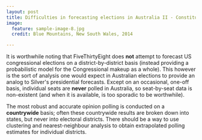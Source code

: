 ```yaml
---
layout: post
title: Difficulties in forecasting elections in Australia II - Constituency sizes
image:
  feature: sample-image-8.jpg
  credit: Blue Mountains, New South Wales, 2014

---
```



It is worthwhile noting that FiveThirtyEight does **not** attempt to forecast US congressional elections on a district-by-district basis (instead providing a probabilistic model for the Congressional makeup as a whole). This however is the sort of analysis one would expect in Australian elections to provide an analog to Silver's presidential forecasts. Except on an occasional, one-off basis, individual seats are **never** polled in Australia, so seat-by-seat data is non-existent (and when it is available, is too sporadic to be worthwhile).

The most robust and accurate opinion polling is conducted on a **countrywide** basis; often these countrywide results are broken down into states, but never into electoral districts. There should be a way to use clustering and nearest-neighbour analysis to obtain extrapolated polling estimates for individual districts. 
